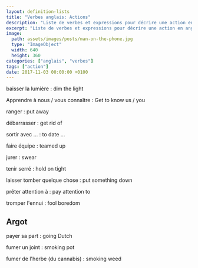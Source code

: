 ```yaml
---
layout: definition-lists
title: "Verbes anglais: Actions"
description: "Liste de verbes et expressions pour décrire une action en anglais."
excerpt: "Liste de verbes et expressions pour décrire une action en anglais."
image:
  path: assets/images/posts/man-on-the-phone.jpg
  type: "ImageObject"
  width: 640
  height: 360
categories: ["anglais", "verbes"]
tags: ["action"]
date: 2017-11-03 00:00:00 +0100
---
```


baisser la lumière
: dim the light

Apprendre à nous / vous connaître
: Get to know us / you

ranger
: put away

débarrasser
: get rid of

sortir avec …
: to date …

faire équipe
: teamed up

jurer
: swear

tenir serré
: hold on tight

laisser tomber quelque chose
: put something down

prêter attention à
: pay attention to

tromper l'ennui
: fool boredom


## Argot

payer sa part
: going Dutch

fumer un joint
: smoking pot

fumer de l'herbe (du cannabis)
: smoking weed

